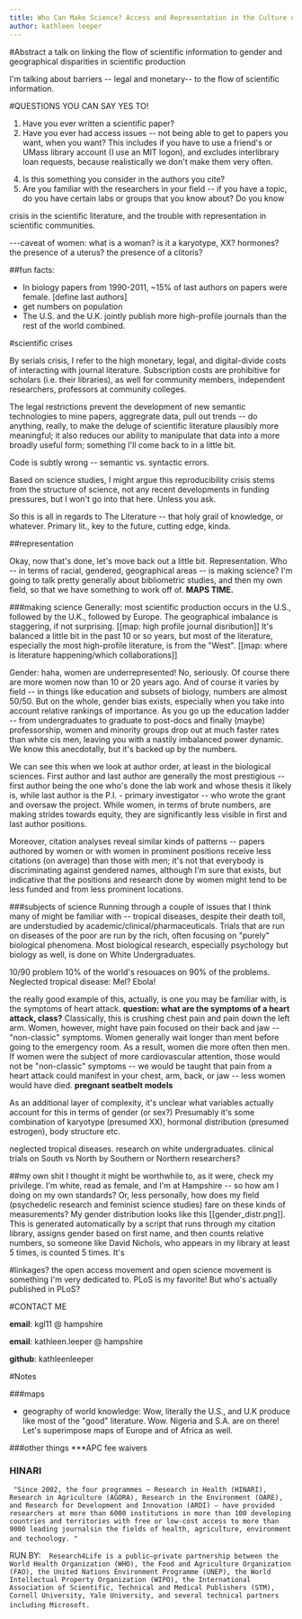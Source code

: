 ```yaml
---
title: Who Can Make Science? Access and Representation in the Culture of Science
author: kathleen leeper
---
```


#Abstract
a talk on linking the flow of scientific information to gender and geographical disparities in scientific production
	

I'm talking about barriers -- legal and monetary-- to the flow of scientific information.

#QUESTIONS YOU CAN SAY YES TO!
 1. Have you ever written a scientific paper?
 2.  Have you ever had access issues -- not being able to get to papers you want, when you want? This includes if you have to use a friend's or UMass library account (I use an MIT logon), and excludes interlibrary loan requests, because realistically we don't make them very often.
<!---3. Do you think [the scientific establishment] suffers from a gender/race problem? -->
4. Is this something you consider in the authors you cite?
5. Are you familiar with the researchers in your field -- if you have a topic, do you have certain labs or groups that you know about? Do you know 

<!---(3) how many of you pay attention to the publisher and make decisions accordingly?--- >

#intro

my goal with this talk -- which will hopefully be brief so we can actually talk more generally -- is to link a couple of fields that don't cite each other at all. Namely, the so-called "serials" <!--and "reproducibility"--> crisis in the scientific literature, and the trouble with representation in scientific communities.
---caveat of women: what is a woman? is it a karyotype, XX? hormones? the presence of a uterus? the presence of a clitoris?


##fun facts:
 * In biology papers from 1990-2011, ~15% of last authors on papers were female. [define last authors]
* get numbers on population
 * The U.S. and the U.K. jointly publish more high-profile journals than the rest of the world combined.

#scientific crises

By serials crisis, I refer to the high monetary, legal, and digital-divide costs of interacting with journal literature. Subscription costs are prohibitive for scholars (i.e. their libraries), as well for community members, independent researchers, professors at community colleges. 

The legal restrictions prevent the development of new semantic technologies to mine papers, aggregrate data, pull out trends  -- do anything, really, to make the deluge of scientific literature plausibly more meaningful; it also reduces our ability to manipulate that data into a more broadly useful form; something I'll come back to in a little bit.

<!--The reproducibility crisis, of course, refers to something known in this building -- there's been at least one CS talk discussing this. In essence: why can't we reproduce science? It's a pronounced concern in psychology -- e.g. the declining presence of effects over time -- but it also exists in biology and "harder" fields. Retractions from journals are growing, albeit slowly, but more insidiously, things don't always *work* the second time.-->

Code is subtly wrong -- semantic vs. syntactic errors. 

Based on science studies, I might argue this reproducibility crisis stems from the structure of science, not any recent developments in funding pressures, but I won't go into that here. Unless you ask.

So this is all in regards to The Literature -- that holy grail of knowledge, or whatever. Primary lit., key to the future, cutting edge, kinda.

##representation 

Okay, now that's done, let's move back out a little bit. Representation. Who -- in terms of racial, gendered, geographical areas -- is making science? I'm going to talk pretty generally about bibliometric studies, and then my own field, so that we have something to work off of. **MAPS TIME.** 

###making science
Generally: most scientific production occurs in the U.S., followed by the U.K., followed by Europe. The geographical imbalance is staggering, if not surprising. [[map: high profile journal disribution]] It's balanced a little bit in the past 10 or so years,  but most of the literature, especially the most high-profile literature, is from the "West". [[map: where is literature happening/which collaborations]]

Gender: haha, women are underrepresented! No, seriously. Of course there are more women now than 10 or 20 years ago. And of course it varies by field -- in things like education and subsets of biology, numbers are almost 50/50. But on the whole, gender bias exists, especially when you take into account relative rankings of importance. As you go up the education ladder -- from undergraduates to graduate to post-docs and finally (maybe) professorship, women and minority groups drop out at much faster rates than white cis men, leaving you with a nastily imbalanced power dynamic. We know this anecdotally, but it's backed up by the numbers.

We can see this when we look at author order, at least in the biological sciences. First author and last author are generally the most prestigious -- first author being the one who's done the lab work and whose thesis it likely is, while last author is the P.I. - primary investigator -- who wrote the grant and oversaw the project. While women, in terms of brute numbers, are making strides towards equity, they are significantly less visible in first and last author positions. 

Moreover, citation analyses reveal similar kinds of patterns -- papers authored by women or with women in prominent positions receive less citations (on average) than those with men; it's not that everybody is discriminating against gendered names, although I'm sure that exists, but indicative that the positions and research done by women might tend to be less funded and from less prominent locations.

###subjects of science
Running through a couple of issues that I think many of might be familiar with -- tropical diseases, despite their death toll, are understudied by academic/clinical/pharmaceuticals. Trials that are run on diseases of the poor are run by the rich, often focusing on "purely" biological phenomena. Most biological research, especially psychology but biology as well, is done on White Undergraduates. 

10/90 problem 10% of the world's resouaces on 90% of the problems.
Neglected tropical disease: Mel? Ebola! 

the really good example of this, actually, is one you may be familiar with, is the symptoms of heart attack. **question: what are the symptoms of a heart attack, class?** Classically, this is crushing chest pain and pain down the left arm. 
Women, however, might have pain focused on their back and jaw -- "non-classic" symptoms.
Women generally wait longer than ment before going to the emergency room. As a result, women die more often then men. If women were the subject of more cardiovascular attention, those would not be "non-classic" symptoms -- we would be taught that pain from a heart attack could manifest in your chest, arm, back, or jaw -- less women would have died.
**pregnant seatbelt models**

As an additional layer of complexity, it's unclear what variables actually account for this in terms of gender (or sex?) Presumably it's some combination of karyotype (presumed XX), hormonal distribution (presumed estrogen), body structure etc.

neglected tropical diseases.
research on white undergraduates.
clinical trials on South vs North by Southern or Northern researchers?

##my own shit
I thought it might be worthwhile to, as it were, check my privilege. I'm white, read as female, and I'm at Hampshire -- so how am I doing on my own standards? Or, less personally, how does my field (psychedelic research and feminist science studies) fare on these kinds of measurements?
My gender distribution looks like this [[gender_distr.png]]. This is generated automatically by a script that runs through my citation library, assigns gender based on first name, and then counts relative numbers, so someone like David Nichols, who appears in my library at least 5 times, is counted 5 times. It's

#linkages?
the open access movement and open science movement is something I'm very dedicated to. PLoS is my favorite! But who's actually published in PLoS?


#CONTACT ME

**email**: kgl11 @ hampshire

**email**: kathleen.leeper @ hampshire

**github**: kathleenleeper


#Notes

###maps

 * geography of world knowledge: Wow, literally the U.S., and U.K produce like most of the "good" literature. Wow. Nigeria and S.A. are on there! Let's superimpose maps of Europe and of Africa as well.

###other things
***APC fee waivers

### HINARI

 ` ` `
 "Since 2002, the four programmes – Research in Health (HINARI), Research in Agriculture (AGORA), Research in the Environment (OARE), and Research for Development and Innovation (ARDI) – have provided researchers at more than 6000 institutions in more than 100 developing countries and territories with free or low-cost access to more than 9000 leading journalsin the fields of health, agriculture, environment and technology. "
` ` ` 


RUN BY:
` ` `
 Research4Life is a public–private partnership between the World Health Organization (WHO), the Food and Agriculture Organization (FAO), the United Nations Environment Programme (UNEP), the World Intellectual Property Organization (WIPO), the International Association of Scientific, Technical and Medical Publishers (STM), Cornell University, Yale University, and several technical partners including Microsoft.
` ` `







